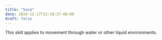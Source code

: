 ```yaml
---
title: "Swim"
date: 2019-12-17T22:18:27-08:00
draft: false
---
```


This skill applies to movement through water or other liquid environments.
